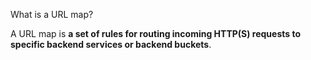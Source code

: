 What is a URL map?

A URL map is **a set of rules for routing incoming HTTP(S) requests to specific backend services or backend buckets**.

